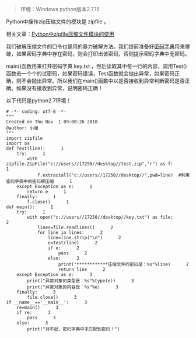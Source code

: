> 环境：Windows python版本2.7.15

Python中操作zip压缩文件的模块是 zipfile 。

相关文章：[Python中zipfile压缩文件模块的使用](https://blog.csdn.net/qq_36119192/article/details/83548355)

我们破解压缩文件的口令也是用的暴力破解方法。我们提前准备好[密码字典](https://so.csdn.net/so/search?q=%E5%AF%86%E7%A0%81%E5%AD%97%E5%85%B8&spm=1001.2101.3001.7020)用来爆破，如果密码字典中存在密码，则会打印出该密码，否则提示密码字典中无密码。

main()函数用来打开密码字典 key.txt ，然后读取其中每一行的内容，调用Test()函数去一个个的试密码，如果密码错误，Test函数就会抛出异常，如果密码正确，则不会抛出异常。所以我们在main()函数中以是否接收到异常判断密码是否正确。如果没有接收到异常，说明密码正确！

以下代码是python2.7环境！

```
# -*- coding: utf-8 -*-      
"""      
Created on Thu Nov  1 09:00:26 2018      
@author: 小谢      
"""       
import zipfile      
import os      
def Test(line):      1
    try:      1
        with zipfile.ZipFile("c://users//17250//desktop//test.zip","r") as f:      1
            f.extractall("c://users//17250//desktop//",pwd=line)  #利用密码字典中的密码解压缩      1
    except Exception as e:      1
        return e      1
    finally:      1
        f.close()      1
def main():      1
    try:      1
        with open("c://users//17250//desktop//key.txt") as file:      2
            lines=file.readlines()      2
            for line in lines:      2
                line=line.strip("\n")      2
                e=Test(line)      2
                if e:      2
                    pass      2
                else:      2
                    print("************压缩文件的密码是：%s"%line)      2
                    return line      2
    except Exception as e:      3
        print("异常对象的类型是：%s"%type(e))      3
        print("异常对象的内容是：%s"%e)      3
    finally:      3
        file.close()      3
if __name__=='__main__':      3
    re=main()      3
    if re:      3
        pass      3
    else:      3
        print("对不起，密码字典中未匹配到密码！")
```
